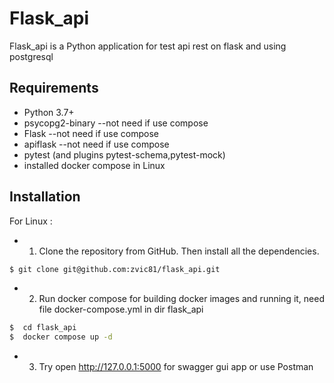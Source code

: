 


# Flask_api
Flask_api is a Python application for test api rest on flask and using postgresql




## Requirements

- Python 3.7+
- psycopg2-binary --not need if use compose
- Flask  --not need if use compose
- apiflask  --not need if use compose
- pytest (and plugins pytest-schema,pytest-mock)
- installed docker compose in Linux

## Installation

For Linux :
- 1) Clone the repository from GitHub. Then install all the dependencies.
```bash
$ git clone git@github.com:zvic81/flask_api.git
```
- 2) Run docker compose for building docker images and running it, need file docker-compose.yml in dir flask_api
```bash
$  cd flask_api
$  docker compose up -d
```
- 3) Try open http://127.0.0.1:5000 for swagger gui app or use Postman
